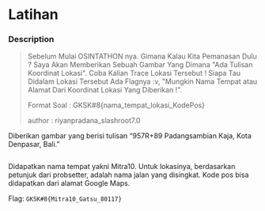 # Latihan

### Description

> Sebelum Mulai OSINTATHON nya. Gimana Kalau Kita Pemanasan Dulu ? Saya Akan Memberikan Sebuah Gambar Yang Dimana "Ada Tulisan Koordinat Lokasi". Coba Kalian Trace Lokasi Tersebut ! Siapa Tau Didalam Lokasi Tersebut Ada Flagnya :v, "Mungkin Nama Tempat atau Alamat Dari Koordinat Lokasi Yang Diberikan !".
>
> Format Soal : GKSK#8{nama\_tempat\_lokasi\_KodePos}
>
> author : riyanpradana\_slashroot7.0

Diberikan gambar yang berisi tulisan “957R+89 Padangsambian Kaja, Kota Denpasar, Bali.”

<figure><img src="https://lh7-us.googleusercontent.com/_B2u5ArkeUwA5rvG-PmVsCsORQYD3czFH7B6n3Rh2LoUWviRnsXuum--BQNZzJvR8zfxKYxRCfNkKl9tZdsSO3vFbuZ9FfrjaeRK5cVGyL_ImoZACqFnYCPqi5rwUN-ehKLfEzfK7Vqv3psllARtzsk" alt=""><figcaption></figcaption></figure>

Didapatkan nama tempat yakni Mitra10. Untuk lokasinya, berdasarkan petunjuk dari probsetter, adalah nama jalan yang disingkat. Kode pos bisa didapatkan dari alamat Google Maps.

Flag: `GKSK#8{Mitra10_Gatsu_80117}`
